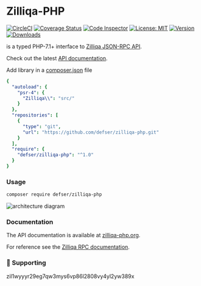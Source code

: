 # Zilliqa-PHP

[![CircleCI](https://circleci.com/gh/defser/zilliqa-php/tree/master.svg?style=svg)](https://circleci.com/gh/defser/zilliqa-php/tree/master) [![Coverage Status](https://coveralls.io/repos/github/defser/zilliqa-php/badge.svg?branch=master)](https://coveralls.io/github/defser/zilliqa-php?branch=master) [![Code Inspector](https://www.code-inspector.com/project/29178/score/svg)](https://frontend.code-inspector.com/public/project/29178/zilliqa-php/dashboard) [![License: MIT](https://img.shields.io/github/license/defser/zilliqa-php.svg?style=flat-square)](https://packagist.org/packages/defser/zilliqa-php) [![Version](https://img.shields.io/packagist/v/defser/zilliqa-php.svg?style=flat-square)](https://packagist.org/packages/defser/zilliqa-php) [![Downloads](https://img.shields.io/packagist/dt/defser/zilliqa-php.svg?style=flat-square&colorB=007ec6)](https://packagist.org/packages/defser/zilliqa-php)

is a typed PHP-7.1+ interface to [Zilliqa JSON-RPC API](https://dev.zilliqa.com/docs/apis/api-introduction).

Check out the latest [API documentation](https://dev.zilliqa.com/).

Add library in a [composer.json](https://getcomposer.org/doc/01-basic-usage.md) file

```yaml
{
  "autoload": {
    "psr-4": {
      "Zilliqa\\": "src/"
    }
  },
  "repositories": [
    {
      "type": "git",
      "url": "https://github.com/defser/zilliqa-php.git"
    }
  ],
  "require": {
    "defser/zilliqa-php": "^1.0"
  }
}
```

### Usage


```sh
composer require defser/zilliqa-php
```

![architecture diagram](https://repository-images.githubusercontent.com/406884140/97e14f9a-7332-479c-911e-33efd4804d43 "Zilliqa architecture")

### Documentation

The API documentation is available at [zilliqa-php.org](http://zilliqa-php.org/).

For reference see the [Zilliqa RPC documentation](https://dev.zilliqa.com/docs/apis/api-introduction/).

### 🤝 Supporting

zil1wyyyr29eg7qw3mys6vp86l2808vy4yl2yw389x
